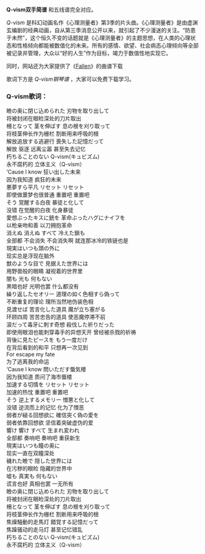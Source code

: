 

**Q-vism双手简谱** 和五线谱完全对应。

_Q-vism_
是科幻动画名作《心理测量者》第3季的片头曲。《心理测量者》是由虚渊玄编剧的经典动画，自从第三季消息公开以来，就引起了不少漫迷的关注。“防患于未然”，这个恒久不变的话题就是《心理测量者》的主题思想，在人类的心理状态和性格倾向都能被数值化的未来。所有的感情、欲望、社会病态心理倾向等全部被记录并管理，大众以“好的人生”作为目标，竭力于数值性地实现它。

同时，网站还为大家提供了《[Fallen](Music-6232-Fallen-PSYCHO-PASS-心理测量者-2-ED.html
"Fallen")》的曲谱下载

歌词下方是 _Q-vism钢琴谱_ ，大家可以免费下载学习。

### Q-vism歌词：

瞼の奥に閉じ込められた 刃物を取り出して  
将被封闭在眼睑深处的刀片取出  
柵となって 茎を伸ばす 息の根を刈り取って  
将枝茎伸长作为栅栏 割断用来呼吸的根  
解放追放する逃避行 喪失した記憶だって  
解放 驱逐 远离尘嚣 甚至失去记忆  
朽ちることのない Q-vism(キュビズム)  
永不腐朽的 立体主义（Q-vism）  
‘Cause I know 狂い出した未来  
因为我知道 疯狂的未来  
悪夢すら平凡 リセット リセット  
即使做噩梦也很普通 重置吧 重置吧  
そう 覚醒する白夜 暴徒と化して  
没错 在觉醒的白夜 化身暴徒  
愛想ぶったキスに銃を 革命ぶったハグにナイフを  
以枪亲吻和善 以刀拥抱革命  
消えぬ 消えぬ すべて 冷えた鎖も  
全部都 不会消失 不会消失啊 就连那冰冷的铁链也是  
現実はいつも頭の外に  
现实总是浮现在脑外  
獣のような目で 見据えた世界には  
用野兽般的眼睛 凝视着的世界里  
闇も 光も 何もない  
黑暗也好 光明也罢 什么都没有  
繰り返したセオリー 道理の如く色相すら偽って  
不断重复的理论 理所当然地伪装色相  
見渡せば 苦言化した道具 魔が立ち塞がる  
环顾四周 苦苦忠告的道具 使恶魔停滞不前  
涙だって毒牙に刺す奇想 殺伐した祈りだった  
即使用眼泪也能刺穿毒手的异想天开 曾经被杀戮的祈祷  
背後に見たピースを もう一度だけ  
在背后看到的和平 只想再一次见到  
For escape my fate  
为了逃离我的命运  
‘Cause I know 問いただす蜃気楼  
因为我知道 质问了海市蜃楼  
加速する切情を リセット リセット  
加速的热忱 重置吧 重置吧  
そう 逆上するメモリー 憎悪と化して  
没错 逆流而上的记忆 化为了憎恶  
弱者が縋る回想欲に 確信突く偽の愛を  
弱者依靠回想欲 坚信着突破虚伪的爱  
響け 響け すべて 生まれ変われ  
全部都 奏响吧 奏响吧 重获新生  
現実はいつも瞳の奥に  
现实一直在双瞳深处  
穢れた瞼で 隠した世界には  
在污秽的眼睑 隐藏的世界中  
嘘も 真実も 何もない  
谎言也好 真相也罢 一无所有  
瞼の奥に閉じ込められた 刃物を取り出して  
将被封闭在眼睑深处的刀片取出  
柵となって 茎を伸ばす 息の根を刈り取って  
将枝茎伸长作为栅栏 割断用来呼吸的根  
焦燥騒動的走馬灯 錯覚する記憶だって  
焦躁骚动的走马灯 甚至记忆错乱  
朽ちることのない Q-vism(キュビズム)  
永不腐朽的 立体主义（Q-vism）


